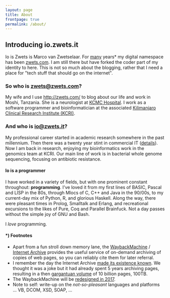 ```yaml
---
layout: page
title: About
frontpage: true
permalink: /about/
---
```


## Introducing io.zwets.it

Io is Zwets is Marco van Zwetselaar.  For [many](http://web.archive.org/web/*/http://zwets.com/) years\* my digital namespace has been [zwets.com](http://zwets.com/).  I am still there but have forked the coder part of my identity to here.  This is not so much about the blogging, rather that I need a place for "tech stuff that should go on the internet".

### So who is zwets@zwets.com?

My wife and I use http://zwets.com/ to blog about our life and work in Moshi, Tanzania.  She is a neurologist at [KCMC Hospital](http://www.kcmc.ac.tz/).  I work as a software programmer and bioinformatician at the associated [Kilimanjaro Clinical Research Institute (KCRI)](http://www.kcri.ac.tz/).

### And who is io@zwets.it?

My professional career started in academic research somewhere in the past millennium.  Then there was a twenty year stint in commercial IT ([details](http://tz.linkedin.com/in/zwets)).  Now I am back in research, enjoying my bioinformatics work in the genomics team at KCRI.  Our main line of work is in bacterial whole genome sequencing, focusing on antibiotic resistance.

#### Io is a programmer

I have worked in a variety of fields, but with one prominent constant throughout: **programming**.  I've loved it from my first lines of BASIC, Pascal and LISP in the 80s, through Mlocs of C, C++ and Java in the 90/00s, to my current-day mix of Python, R, and glorious Haskell.  Along the way, there were pleasant times in Prolog, Smalltalk and Erlang, and recreational excursions to the likes of Pure, Coq and Parallel Brainfuck.  Not a day passes without the simple joy of GNU and Bash.

I *love* programming.

#### \*) Footnotes

* Apart from a fun stroll down memory lane, the [WaybackMachine](http://web.archive.org/) / [Internet Archive](http://www.archive.org/) provides the useful service of on-demand archiving of copies of web pages, so you can reliably cite them for later referral.
* I remember the day the Internet Archive [made its existence known](http://web.archive.org/web/20011026003810/http://www.archive.org/wayback/press_kit/index.html).  We thought it was a joke but it had already spent 5 years archiving pages, resulting in a then [gargantuan volume](http://web.archive.org/web/20011202145626/http://www.waybackmachine.org/) of 10 billion pages, 100TB.
* The WaybackMachine will be [redesigned in 2017](http://www.theverge.com/2015/10/22/9593656/internet-archive-wayback-machine-redesign-announced).
* Note to self: write-up on the *not-so-pleasant* languages and platforms ... VB, DCOM, XSD, SOAP, ...

